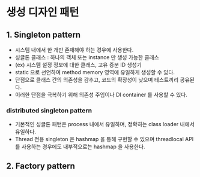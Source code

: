 # 생성 디자인 패턴
## 1. Singleton pattern
- 시스템 내에서 한 개만 존재해야 하는 경우에 사용한다.
- 싱글톤 클래스 : 하나의 객체 또는 instance 만 생성 가능한 클래스
- (ex) 시스템 설정 정보에 대한 클래스, 고유 증분 ID 생성기
- static 으로 선언하여 method memory 영역에 유일하게 생성할 수 있다.
- 단점으로 클래스 간의 의존성을 감추고, 코드의 확장성이 낮으며 테스트끼리 공유된다.
- 이러한 단점을 극복하기 위해 의존성 주입이나 DI container 를 사용할 수 있다.

### distributed singleton pattern
- 기본적인 싱글톤 패턴은 process 내에서 유일하며, 정확히는 class loader 내에서 유일하다.
- Thread 전용 singleton 은 hashmap 을 통해 구현할 수 있으며 threadlocal API 를 사용하는 경우에도 내부적으로는 hashmap 을 사용한다.

## 2. Factory pattern
